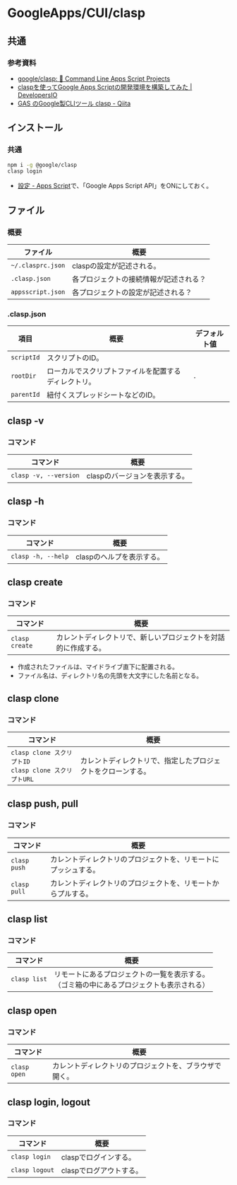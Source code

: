 # GoogleApps/CUI/clasp

## 共通

### 参考資料

- [google/clasp: 🔗 Command Line Apps Script Projects](https://github.com/google/clasp)
- [claspを使ってGoogle Apps Scriptの開発環境を構築してみた | DevelopersIO](https://dev.classmethod.jp/articles/vscode-clasp-setting/)
- [GAS のGoogle製CLIツール clasp - Qiita](https://qiita.com/HeRo/items/4e65dcc82783b2766c03)

## インストール

### 共通

```bash
npm i -g @google/clasp
clasp login
```

- [設定 - Apps Script](https://script.google.com/home/usersettings)で、「Google Apps Script API」をONにしておく。

## ファイル

### 概要

| ファイル          | 概要                                   |
| ----------------- | -------------------------------------- |
| `~/.clasprc.json` | claspの設定が記述される。              |
| `.clasp.json`     | 各プロジェクトの接続情報が記述される？ |
| `appsscript.json` | 各プロジェクトの設定が記述される？     |

### .clasp.json

| 項目       | 概要                                                 | デフォルト値 |
| ---------- | ---------------------------------------------------- | ------------ |
| `scriptId` | スクリプトのID。                                     |              |
| `rootDir`  | ローカルでスクリプトファイルを配置するディレクトリ。 | `.`          |
| `parentId` | 紐付くスプレッドシートなどのID。                     |              |

## clasp -v

### コマンド

| コマンド              | 概要                          |
| --------------------- | ----------------------------- |
| `clasp -v, --version` | claspのバージョンを表示する。 |

## clasp -h

### コマンド

| コマンド           | 概要                      |
| ------------------ | ------------------------- |
| `clasp -h, --help` | claspのヘルプを表示する。 |

## clasp create

### コマンド

| コマンド       | 概要                                                         |
| -------------- | ------------------------------------------------------------ |
| `clasp create` | カレントディレクトリで、新しいプロジェクトを対話的に作成する。 |

- 作成されたファイルは、マイドライブ直下に配置される。
- ファイル名は、ディレクトリ名の先頭を大文字にした名前となる。

## clasp clone

### コマンド

| コマンド                                                    | 概要                                                         |
| ----------------------------------------------------------- | ------------------------------------------------------------ |
| `clasp clone スクリプトID`<br />`clasp clone スクリプトURL` | カレントディレクトリで、指定したプロジェクトをクローンする。 |

## clasp push, pull

### コマンド

| コマンド     | 概要                                                         |
| ------------ | ------------------------------------------------------------ |
| `clasp push` | カレントディレクトリのプロジェクトを、リモートにプッシュする。 |
| `clasp pull` | カレントディレクトリのプロジェクトを、リモートからプルする。 |

## clasp list

### コマンド

| コマンド     | 概要                                                         |
| ------------ | ------------------------------------------------------------ |
| `clasp list` | リモートにあるプロジェクトの一覧を表示する。<br />（ゴミ箱の中にあるプロジェクトも表示される） |

## clasp open

### コマンド

| コマンド     | 概要                                                   |
| ------------ | ------------------------------------------------------ |
| `clasp open` | カレントディレクトリのプロジェクトを、ブラウザで開く。 |

## clasp login, logout

### コマンド

| コマンド       | 概要                    |
| -------------- | ----------------------- |
| `clasp login`  | claspでログインする。   |
| `clasp logout` | claspでログアウトする。 |
